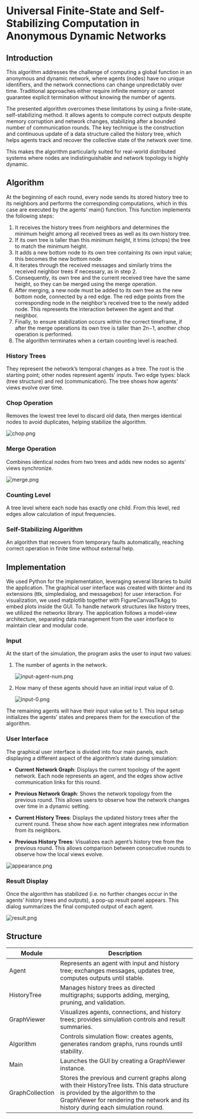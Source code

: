 # Universal Finite-State and Self-Stabilizing Computation in Anonymous Dynamic Networks
## Introduction

This algorithm addresses the challenge of computing a global function in an anonymous and dynamic network, where agents (nodes) have no unique identifiers, and the network connections can change unpredictably over time. Traditional approaches either require infinite memory or cannot guarantee explicit termination without knowing the number of agents.

The presented algorithm overcomes these limitations by using a finite-state, self-stabilizing method. It allows agents to compute correct outputs despite memory corruption and network changes, stabilizing after a bounded number of communication rounds. The key technique is the construction and continuous update of a data structure called the history tree, which helps agents track and recover the collective state of the network over time.

This makes the algorithm particularly suited for real-world distributed systems where nodes are indistinguishable and network topology is highly dynamic.

## Algorithm

At the beginning of each round, every node sends its stored history tree to its neighbors and performs the corresponding computations, which in this case are executed by the agents' main() function. This function implements the following steps:

1. It receives the history trees from neighbors and determines the minimum height among all received trees as well as its own history tree.
2. If its own tree is taller than this minimum height, it trims (chops) the tree to match the minimum height.
3. It adds a new bottom node to its own tree containing its own input value; this becomes the new bottom node.
3. It iterates through the received messages and similarly trims the received neighbor trees if necessary, as in step 2.
4. Consequently, its own tree and the current received tree have the same height, so they can be merged using the merge operation.
5. After merging, a new node must be added to its own tree as the new bottom node, connected by a red edge. The red edge points from the corresponding node in the neighbor’s received tree to the newly added node. This represents the interaction between the agent and that neighbor.
6. Finally, to ensure stabilization occurs within the correct timeframe, if after the merge operations its own tree is taller than 2n−1, another chop operation is performed.
7. The algorithm terminates when a certain counting level is reached.

### History Trees
They represent the network’s temporal changes as a tree. The root is the starting point; other nodes represent agents’ inputs. Two edge types: black (tree structure) and red (communication). The tree shows how agents’ views evolve over time.

### Chop Operation
Removes the lowest tree level to discard old data, then merges identical nodes to avoid duplicates, helping stabilize the algorithm.

![chop.png](documentation/assets/chop.png)

### Merge Operation
Combines identical nodes from two trees and adds new nodes so agents’ views synchronize.

![merge.png](documentation/assets/merge.png)

### Counting Level
A tree level where each node has exactly one child. From this level, red edges allow calculation of input frequencies.

### Self-Stabilizing Algorithm
An algorithm that recovers from temporary faults automatically, reaching correct operation in finite time without external help.

## Implementation
We used Python for the implementation, leveraging several libraries to build the application. The graphical user interface was created with tkinter and its extensions (ttk, simpledialog, and messagebox) for user interaction. For visualization, we used matplotlib together with FigureCanvasTkAgg to embed plots inside the GUI. To handle network structures like history trees, we utilized the networkx library. The application follows a model-view architecture, separating data management from the user interface to maintain clear and modular code.

### Input
At the start of the simulation, the program asks the user to input two values:
1. The number of agents in the network.

    ![input-agent-num.png](documentation/assets/input-agent-num.png)

2. How many of these agents should have an initial input value of 0.

    ![input-0.png](documentation/assets/input-0.png)

The remaining agents will have their input value set to 1. This input setup initializes the agents’ states and prepares them for the execution of the algorithm.

### User Interface
The graphical user interface is divided into four main panels, each displaying a different aspect of the algorithm’s state during simulation:

+ **Current Network Graph**:
Displays the current topology of the agent network. Each node represents an agent, and the edges show active communication links for this round.

+ **Previous Network Graph**:
Shows the network topology from the previous round. This allows users to observe how the network changes over time in a dynamic setting.

+ **Current History Trees**:
Displays the updated history trees after the current round. These show how each agent integrates new information from its neighbors.

+ **Previous History Trees**:
Visualizes each agent’s history tree from the previous round. This allows comparison between consecutive rounds to observe how the local views evolve.

![appearance.png](documentation/assets/appearance.png)

### Result Display
Once the algorithm has stabilized (i.e. no further changes occur in the agents’ history trees and outputs), a pop-up result panel appears. This dialog summarizes the final computed output of each agent.

![result.png](documentation/assets/result.png)

## Structure

| Module  | Description                                                                                     |
|--------------|-------------------------------------------------------------------------------------------------|
| Agent        | Represents an agent with input and history tree; exchanges messages, updates tree, computes outputs until stable. |
| HistoryTree  | Manages history trees as directed multigraphs; supports adding, merging, pruning, and validation.  |
| GraphViewer  | Visualizes agents, connections, and history trees; provides simulation controls and result summaries. |
| Algorithm    | Controls simulation flow: creates agents, generates random graphs, runs rounds until stability.  |
| Main         | Launches the GUI by creating a GraphViewer instance.                                            |
| GraphCollection | Stores the previous and current graphs along with their HistoryTree lists. This data structure is provided by the algorithm to the GraphViewer for rendering the network and its history during each simulation round. |
                  